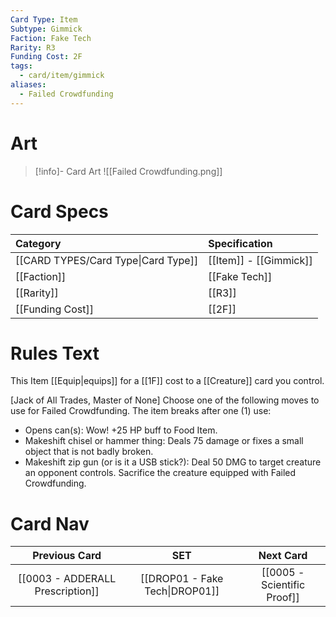 ```yaml
---
Card Type: Item
Subtype: Gimmick
Faction: Fake Tech
Rarity: R3
Funding Cost: 2F
tags:
  - card/item/gimmick
aliases:
  - Failed Crowdfunding
---
```

# Art

> [!info]- Card Art
> ![[Failed Crowdfunding.png]]

# Card Specs

| Category | Specification| 
| :--- | :--- |
| [[CARD TYPES/Card Type\|Card Type]] | [[Item]] - [[Gimmick]] |  
| [[Faction]] | [[Fake Tech]] |  
| [[Rarity]] | [[R3]] |  
| [[Funding Cost]] | [[2F]] | 

# Rules Text  

This Item [[Equip|equips]] for a [[1F]] cost to a [[Creature]] card you control.  

[Jack of All Trades, Master of None] Choose one of the following moves to use for Failed Crowdfunding. The item breaks after one (1) use:
- Opens can(s): Wow! +25 HP buff to Food Item.
- Makeshift chisel or hammer thing:  Deals 75 damage or fixes a small object that is not badly broken.
- Makeshift zip gun (or is it a USB stick?): Deal 50 DMG to target creature an opponent controls.  Sacrifice the creature equipped with Failed Crowdfunding.  


# Card Nav
| Previous Card | SET | Next Card |
| :-----:| :-----: | :-----: |
| [[0003 - ADDERALL Prescription]] | [[DROP01 - Fake Tech\|DROP01]] | [[0005 - Scientific Proof]]|

